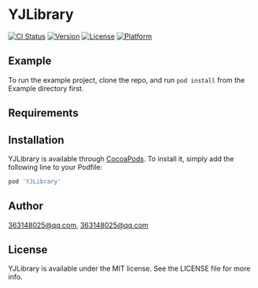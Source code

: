 # YJLibrary

[![CI Status](https://img.shields.io/travis/363148025@qq.com/YJLibrary.svg?style=flat)](https://travis-ci.org/363148025@qq.com/YJLibrary)
[![Version](https://img.shields.io/cocoapods/v/YJLibrary.svg?style=flat)](https://cocoapods.org/pods/YJLibrary)
[![License](https://img.shields.io/cocoapods/l/YJLibrary.svg?style=flat)](https://cocoapods.org/pods/YJLibrary)
[![Platform](https://img.shields.io/cocoapods/p/YJLibrary.svg?style=flat)](https://cocoapods.org/pods/YJLibrary)

## Example

To run the example project, clone the repo, and run `pod install` from the Example directory first.

## Requirements

## Installation

YJLibrary is available through [CocoaPods](https://cocoapods.org). To install
it, simply add the following line to your Podfile:

```ruby
pod 'YJLibrary'
```

## Author

363148025@qq.com, 363148025@qq.com

## License

YJLibrary is available under the MIT license. See the LICENSE file for more info.

